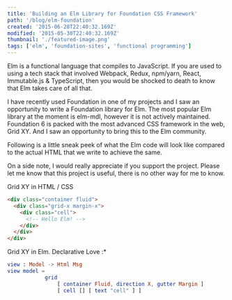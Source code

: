```yaml
---
title: 'Building an Elm Library for Foundation CSS Framework'
path: '/blog/elm-foundation'
created: '2015-06-28T22:40:32.169Z'
modified: '2015-05-30T22:40:32.169Z'
thumbnail: './featured-image.png'
tags: ['elm', 'foundation-sites', 'functional programming']
---
```


Elm is a functional language that compiles to JavaScript. If you are used to using a tech stack that involved Webpack,
Redux, npm/yarn, React, Immutable.js & TypeScript, then you would be shocked to death to know that Elm takes care of all
that.

I have recently used Foundation in one of my projects and I saw an opportunity to write a Foundation library for Elm. The most
popular Elm library at the moment is elm-mdl, however it is not actively maintained. Foundation 6 is packed with the most
advanced CSS framework in the web, Grid XY. And I saw an opportunity to bring this to the Elm community.

Following is a little sneak peek of what the Elm code will look like compared to the actual HTML that we write to
achieve the same.

On a side note, I would really appreciate if you support the project. Please let me know that this project is
useful, there is no other way for me to know.

Grid XY in HTML / CSS

```html
<div class="container fluid">
  <div class="grid-x margin-x">
    <div class="cell">
      <!-- Hello Elm! -->
    </div>
  </div>
</div>
```

Grid XY in Elm. Declarative Love :\*

```elm
view : Model -> Html Msg
view model =
            grid
                [ container Fluid, direction X, gutter Margin ]
                [ cell [] [ text "cell" ] ]
```
